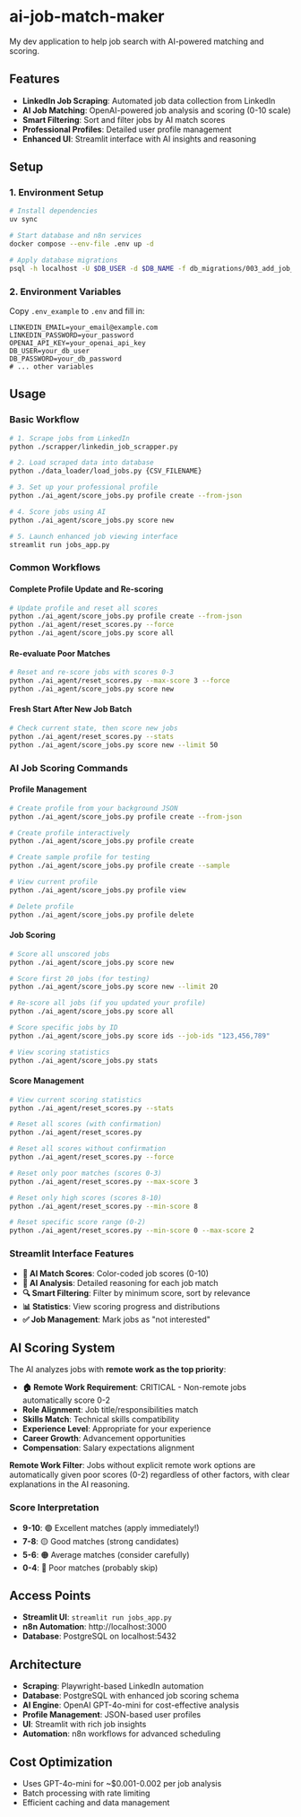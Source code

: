 # ai-job-match-maker

My dev application to help job search with AI-powered matching and scoring.

## Features

- **LinkedIn Job Scraping**: Automated job data collection from LinkedIn
- **AI Job Matching**: OpenAI-powered job analysis and scoring (0-10 scale)
- **Smart Filtering**: Sort and filter jobs by AI match scores
- **Professional Profiles**: Detailed user profile management
- **Enhanced UI**: Streamlit interface with AI insights and reasoning

## Setup

### 1. Environment Setup
```bash
# Install dependencies
uv sync

# Start database and n8n services
docker compose --env-file .env up -d

# Apply database migrations
psql -h localhost -U $DB_USER -d $DB_NAME -f db_migrations/003_add_job_scoring.sql
```

### 2. Environment Variables
Copy `.env_example` to `.env` and fill in:
```
LINKEDIN_EMAIL=your_email@example.com
LINKEDIN_PASSWORD=your_password
OPENAI_API_KEY=your_openai_api_key
DB_USER=your_db_user
DB_PASSWORD=your_db_password
# ... other variables
```

## Usage

### Basic Workflow
```bash
# 1. Scrape jobs from LinkedIn
python ./scrapper/linkedin_job_scrapper.py

# 2. Load scraped data into database
python ./data_loader/load_jobs.py {CSV_FILENAME}

# 3. Set up your professional profile
python ./ai_agent/score_jobs.py profile create --from-json

# 4. Score jobs using AI
python ./ai_agent/score_jobs.py score new

# 5. Launch enhanced job viewing interface
streamlit run jobs_app.py
```

### Common Workflows

#### Complete Profile Update and Re-scoring
```bash
# Update profile and reset all scores
python ./ai_agent/score_jobs.py profile create --from-json
python ./ai_agent/reset_scores.py --force
python ./ai_agent/score_jobs.py score all
```

#### Re-evaluate Poor Matches
```bash
# Reset and re-score jobs with scores 0-3
python ./ai_agent/reset_scores.py --max-score 3 --force
python ./ai_agent/score_jobs.py score new
```

#### Fresh Start After New Job Batch
```bash
# Check current state, then score new jobs
python ./ai_agent/reset_scores.py --stats
python ./ai_agent/score_jobs.py score new --limit 50
```

### AI Job Scoring Commands

#### Profile Management
```bash
# Create profile from your background JSON
python ./ai_agent/score_jobs.py profile create --from-json

# Create profile interactively
python ./ai_agent/score_jobs.py profile create

# Create sample profile for testing
python ./ai_agent/score_jobs.py profile create --sample

# View current profile
python ./ai_agent/score_jobs.py profile view

# Delete profile
python ./ai_agent/score_jobs.py profile delete
```

#### Job Scoring
```bash
# Score all unscored jobs
python ./ai_agent/score_jobs.py score new

# Score first 20 jobs (for testing)
python ./ai_agent/score_jobs.py score new --limit 20

# Re-score all jobs (if you updated your profile)
python ./ai_agent/score_jobs.py score all

# Score specific jobs by ID
python ./ai_agent/score_jobs.py score ids --job-ids "123,456,789"

# View scoring statistics
python ./ai_agent/score_jobs.py stats
```

#### Score Management
```bash
# View current scoring statistics
python ./ai_agent/reset_scores.py --stats

# Reset all scores (with confirmation)
python ./ai_agent/reset_scores.py

# Reset all scores without confirmation
python ./ai_agent/reset_scores.py --force

# Reset only poor matches (scores 0-3)
python ./ai_agent/reset_scores.py --max-score 3

# Reset only high scores (scores 8-10)
python ./ai_agent/reset_scores.py --min-score 8

# Reset specific score range (0-2)
python ./ai_agent/reset_scores.py --min-score 0 --max-score 2
```

### Streamlit Interface Features

- **🎯 AI Match Scores**: Color-coded job scores (0-10)
- **🤖 AI Analysis**: Detailed reasoning for each job match
- **🔍 Smart Filtering**: Filter by minimum score, sort by relevance
- **📊 Statistics**: View scoring progress and distributions
- **✅ Job Management**: Mark jobs as "not interested"

## AI Scoring System

The AI analyzes jobs with **remote work as the top priority**:
- **🏠 Remote Work Requirement**: CRITICAL - Non-remote jobs automatically score 0-2
- **Role Alignment**: Job title/responsibilities match
- **Skills Match**: Technical skills compatibility
- **Experience Level**: Appropriate for your experience
- **Career Growth**: Advancement opportunities
- **Compensation**: Salary expectations alignment

**Remote Work Filter**: Jobs without explicit remote work options are automatically given poor scores (0-2) regardless of other factors, with clear explanations in the AI reasoning.

### Score Interpretation
- **9-10**: 🟢 Excellent matches (apply immediately!)
- **7-8**: 🟡 Good matches (strong candidates)
- **5-6**: 🟠 Average matches (consider carefully)
- **0-4**: 🔴 Poor matches (probably skip)

## Access Points

- **Streamlit UI**: `streamlit run jobs_app.py`
- **n8n Automation**: http://localhost:3000
- **Database**: PostgreSQL on localhost:5432

## Architecture

- **Scraping**: Playwright-based LinkedIn automation
- **Database**: PostgreSQL with enhanced job scoring schema
- **AI Engine**: OpenAI GPT-4o-mini for cost-effective analysis
- **Profile Management**: JSON-based user profiles
- **UI**: Streamlit with rich job insights
- **Automation**: n8n workflows for advanced scheduling

## Cost Optimization

- Uses GPT-4o-mini for ~$0.001-0.002 per job analysis
- Batch processing with rate limiting
- Efficient caching and data management
